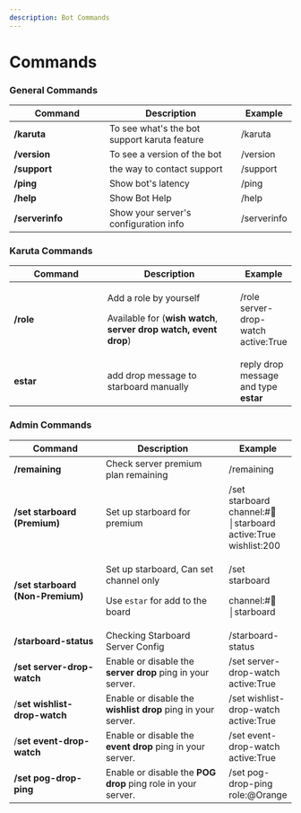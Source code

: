 ```yaml
---
description: Bot Commands
---
```


# Commands

### General Commands

<table><thead><tr><th width="215.25">Command</th><th width="325.3333333333333">Description</th><th>Example</th></tr></thead><tbody><tr><td><strong>/karuta</strong><br></td><td>To see what's the bot support karuta feature</td><td>/karuta</td></tr><tr><td><strong>/version</strong></td><td>To see a version of the bot</td><td>/version</td></tr><tr><td><strong>/support</strong></td><td>the way to contact support</td><td>/support</td></tr><tr><td><strong>/ping</strong></td><td>Show bot's latency</td><td>/ping</td></tr><tr><td><strong>/help</strong></td><td>Show Bot Help</td><td>/help</td></tr><tr><td><strong>/serverinfo</strong></td><td>Show your server's configuration info</td><td>/serverinfo</td></tr></tbody></table>

### Karuta Commands

<table><thead><tr><th width="207.25">Command</th><th width="325.3333333333333">Description</th><th>Example</th></tr></thead><tbody><tr><td><strong>/role</strong></td><td><p>Add a role by yourself</p><p>Available for (<strong>wish watch</strong>, <strong>server drop watch, event drop</strong>)</p></td><td>/role server-drop-watch active:True</td></tr><tr><td><strong>estar</strong></td><td>add drop message to starboard manually</td><td>reply drop message and type <strong>estar</strong></td></tr></tbody></table>

### Admin Commands

<table><thead><tr><th width="207.25">Command</th><th width="325.3333333333333">Description</th><th>Example</th></tr></thead><tbody><tr><td><strong>/remaining</strong></td><td>Check server premium plan remaining</td><td>/remaining</td></tr><tr><td><strong>/set starboard (Premium)</strong></td><td>Set up starboard for premium</td><td>/set starboard channel:#🌟│starboard active:True wishlist:200</td></tr><tr><td><strong>/set starboard (Non-Premium)</strong></td><td><p>Set up starboard, Can set channel only</p><p>Use <code>estar</code> for add to the board</p></td><td><p>/set starboard </p><p>channel:#🌟│starboard </p></td></tr><tr><td><strong>/starboard-status</strong></td><td>Checking Starboard Server Config</td><td>/starboard-status</td></tr><tr><td><strong>/set server-drop-watch</strong></td><td>Enable or disable the <strong>server drop</strong> ping in your server.</td><td>/set server-drop-watch active:True</td></tr><tr><td>/<strong>set wishlist-drop-watch</strong></td><td>Enable or disable the <strong>wishlist drop</strong> ping in your server.</td><td>/set wishlist-drop-watch active:True</td></tr><tr><td>/<strong>set event-drop-watch</strong></td><td>Enable or disable the <strong>event drop</strong> ping in your server.</td><td>/set event-drop-watch active:True</td></tr><tr><td><strong>/set pog-drop-ping</strong></td><td>Enable or disable the <strong>POG drop</strong> ping role in your server.</td><td>/set pog-drop-ping role:@Orange</td></tr></tbody></table>

